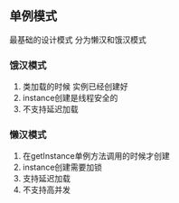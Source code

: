 ## 单例模式
最基础的设计模式 分为懒汉和饿汉模式


### 饿汉模式
1. 类加载的时候 实例已经创建好
2. instance创建是线程安全的
3. 不支持延迟加载

### 懒汉模式
1. 在getInstance单例方法调用的时候才创建
2. instance创建需要加锁
3. 支持延迟加载
4. 不支持高并发
